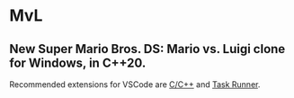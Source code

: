 # MvL

 New Super Mario Bros. DS: Mario vs. Luigi clone for Windows, in C++20.
 ---
 Recommended extensions for VSCode are [C/C++](https://marketplace.visualstudio.com/items?itemName=ms-vscode.cpptools) and [Task Runner](https://marketplace.visualstudio.com/items?itemName=SanaAjani.taskrunnercode).
 
